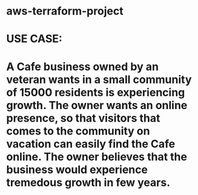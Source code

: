 # aws-terraform-project
# USE CASE:
# A Cafe business owned by an veteran wants in a small community of 15000 residents is experiencing growth. The owner wants an online presence, so that visitors that comes to the community on vacation can easily find the Cafe online. The owner believes that the business would experience tremedous growth in few years. 
